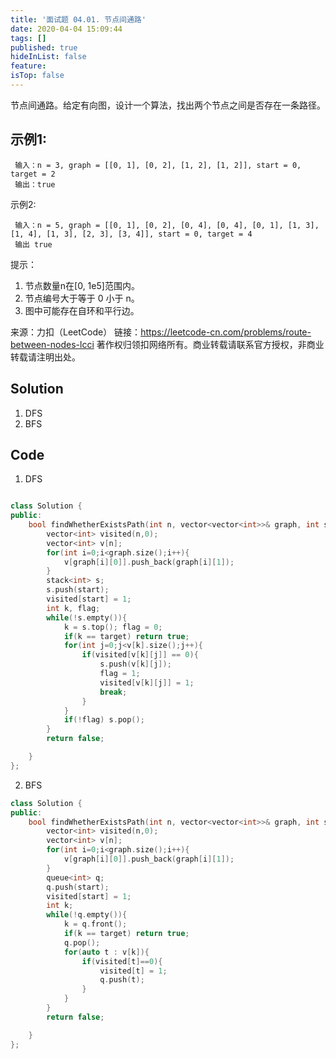 ```yaml
---
title: '面试题 04.01. 节点间通路'
date: 2020-04-04 15:09:44
tags: []
published: true
hideInList: false
feature: 
isTop: false
---
```

节点间通路。给定有向图，设计一个算法，找出两个节点之间是否存在一条路径。

## 示例1:
```
 输入：n = 3, graph = [[0, 1], [0, 2], [1, 2], [1, 2]], start = 0, target = 2
 输出：true
```
示例2:
```
 输入：n = 5, graph = [[0, 1], [0, 2], [0, 4], [0, 4], [0, 1], [1, 3], [1, 4], [1, 3], [2, 3], [3, 4]], start = 0, target = 4
 输出 true
```
提示：

1. 节点数量n在[0, 1e5]范围内。
2. 节点编号大于等于 0 小于 n。
3. 图中可能存在自环和平行边。

来源：力扣（LeetCode）
链接：https://leetcode-cn.com/problems/route-between-nodes-lcci
著作权归领扣网络所有。商业转载请联系官方授权，非商业转载请注明出处。

## Solution

1. DFS
2. BFS


## Code
1. DFS
```c++

class Solution {
public:
    bool findWhetherExistsPath(int n, vector<vector<int>>& graph, int start, int target) {
        vector<int> visited(n,0);
        vector<int> v[n];
        for(int i=0;i<graph.size();i++){
            v[graph[i][0]].push_back(graph[i][1]);
        }
        stack<int> s;
        s.push(start);
        visited[start] = 1;
        int k, flag;
        while(!s.empty()){
            k = s.top(); flag = 0;
            if(k == target) return true;
            for(int j=0;j<v[k].size();j++){
                if(visited[v[k][j]] == 0){
                    s.push(v[k][j]);
                    flag = 1;
                    visited[v[k][j]] = 1;
                    break;
                }
            }
            if(!flag) s.pop();
        }
        return false;

    }
};

```


2. BFS
```c++
class Solution {
public:
    bool findWhetherExistsPath(int n, vector<vector<int>>& graph, int start, int target) {
        vector<int> visited(n,0);
        vector<int> v[n];
        for(int i=0;i<graph.size();i++){
            v[graph[i][0]].push_back(graph[i][1]);
        }
        queue<int> q;
        q.push(start);
        visited[start] = 1;
        int k;
        while(!q.empty()){
            k = q.front();
            if(k == target) return true;
            q.pop();
            for(auto t : v[k]){
                if(visited[t]==0){
                    visited[t] = 1;
                    q.push(t);
                }
            }
        }
        return false;

    }
};

```
